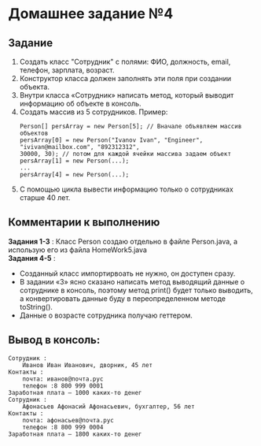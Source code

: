 # Домашнее задание №4

## Задание

1. Создать класс "Сотрудник" с полями: ФИО, должность, email, телефон, зарплата, возраст.
2. Конструктор класса должен заполнять эти поля при создании объекта.
3. Внутри класса «Сотрудник» написать метод, который выводит информацию об объекте в
   консоль.
4. Создать массив из 5 сотрудников.
   Пример:
   ```
   Person[] persArray = new Person[5]; // Вначале объявляем массив объектов
   persArray[0] = new Person("Ivanov Ivan", "Engineer", "ivivan@mailbox.com", "892312312",
   30000, 30); // потом для каждой ячейки массива задаем объект
   persArray[1] = new Person(...);
   ...
   persArray[4] = new Person(...);
   ```
5. С помощью цикла вывести информацию только о сотрудниках старше 40 лет.

## Комментарии к выполнению
**Задания 1-3** : Класс Person создаю отдельно в файле Person.java, а использую его из файла HomeWork5.java  
**Задания 4-5** :  
 - Созданный класс импортирвоать не нужно, он доступен сразу.  
 - В задании «3» ясно сказано написать метод выводящий данные о сотруднике в консоль, поэтому метод print() будет только выводить, а конвертировать данные буду в переопределенном методе toString().  
 - Данные о возрасте сотрудника получаю геттером.

## Вывод в консоль:
```
Сотрудник : 
	Иванов Иван Иванович, дворник, 45 лет
Контакты : 
	почта: иванов@почта.рус
	телефон :8 800 999 0001
Заработная плата — 1000 каких-то денег
Сотрудник : 
	Афонасьев Афонасий Афонасьевич, бухгалтер, 56 лет
Контакты : 
	почта: афонасьев@почта.рус
	телефон :8 800 999 0004
Заработная плата — 1800 каких-то денег
```

   
